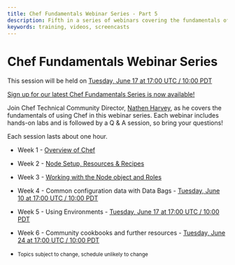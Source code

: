 ```yaml
---
title: Chef Fundamentals Webinar Series - Part 5
description: Fifth in a series of webinars covering the fundamentals of Chef.
keywords: training, videos, screencasts
---
```

# Chef Fundamentals Webinar Series

This session will be held on [Tuesday, June 17 at 17:00 UTC / 10:00 PDT][week-5-time]

[Sign up for our latest Chef Fundamentals Series is now available!](http://pages.getchef.com/cheffundamentalsseries.html)

Join Chef Technical Community Director, [Nathen Harvey](http://twitter.com/nathenharvey), as he covers the fundamentals of using Chef in this webinar series.  Each webinar includes hands-on labs and is followed by a Q &amp; A session, so bring your questions!

Each session lasts about one hour.

  * Week 1 - [Overview of Chef][spring-fund-week-1]
  * Week 2 - [Node Setup, Resources &amp; Recipes][spring-fund-week-2]
  * Week 3 - [Working with the Node object and Roles][spring-fund-week-2]
  * Week 4 - Common configuration data with Data Bags - [Tuesday, June 10 at 17:00 UTC / 10:00 PDT][week-4-time]
  * Week 5 - Using Environments - [Tuesday, June 17 at 17:00 UTC / 10:00 PDT][week-5-time]
  * Week 6 - Community cookbooks and further resources - [Tuesday, June 24 at 17:00 UTC / 10:00 PDT][week-6-time]

* <small>Topics subject to change, schedule unlikely to change</small>

[spring-fund-week-1]: /screencasts/spring-fundamentals/week-1
[spring-fund-week-2]: /screencasts/spring-fundamentals/week-2
[week2-homework]: /screencasts/spring-fundamentals/week-2/#homework
[spring-fund-week-3]: /screencasts/spring-fundamentals/week-3
[spring-fund-week-4]: /screencasts/spring-fundamentals/week-4
[spring-fund-week-5]: /screencasts/spring-fundamentals/week-5
[spring-fund-week-6]: /screencasts/spring-fundamentals/week-6
[week-2-time]: http://www.timeanddate.com/worldclock/fixedtime.html?msg=Chef+Fundamentals+Webinar+-+Part+2&iso=20140527T10&p1=234&ah=1
[week-3-time]: http://www.timeanddate.com/worldclock/fixedtime.html?msg=Chef+Fundamentals+Webinar+-+Part+3&iso=20140603T10&p1=234&ah=1
[week-4-time]: http://www.timeanddate.com/worldclock/fixedtime.html?msg=Chef+Fundamentals+Webinar+-+Part+4&iso=20140610T10&p1=234&ah=1
[week-5-time]: http://www.timeanddate.com/worldclock/fixedtime.html?msg=Chef+Fundamentals+Webinar+-+Part+5&iso=20140617T10&p1=234&ah=1
[week-6-time]: http://www.timeanddate.com/worldclock/fixedtime.html?msg=Chef+Fundamentals+Webinar+-+Part+6&iso=20140624T10&p1=234&ah=1
[chef-lab]: /screencasts/spring-fundamentals/chef-lab
[discussion-forum]: https://groups.google.com/d/forum/learnchef-fundamentals-webinar
[survey]: http://evocalize.com/consumer/survey/chef/springwebinar-5